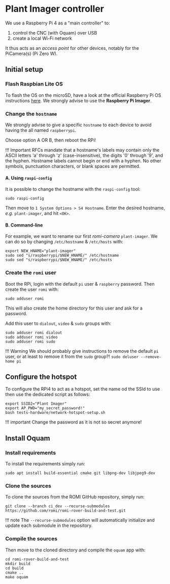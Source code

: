 # Plant Imager controller

We use a Raspberry Pi 4 as a "main controller" to:
1. control the CNC (with Oquam) over USB
2. create a local Wi-Fi network

It thus acts as an _access point_ for other devices, notably for the PiCamera(s) (Pi Zero W).

## Initial setup

### Flash Raspbian Lite OS

To flash the OS on the microSD, have a look at the official Raspberry Pi OS instructions [here](https://www.raspberrypi.com/software/).
We strongly advise to use the **Raspberry Pi Imager**.


### Change the `hostname`
We strongly advise to give a specific `hostname` to each device to avoid having the all named `raspberrypi`.

Choose option A OR B, then reboot the RPi!

!!! Important
    RFCs mandate that a hostname's labels may contain only the ASCII letters 'a' through 'z' (case-insensitive), the digits '0' through '9', and the hyphen.
    Hostname labels cannot begin or end with a hyphen.
    No other symbols, punctuation characters, or blank spaces are permitted.

#### A. Using `raspi-config`
It is possible to change the hostname with the `raspi-config` tool:
```shell
sudo raspi-config
```
Then move to `1 System Options > S4 Hostname`.
Enter the desired hostname, _e.g._ `plant-imager`, and hit `<OK>`.

#### B. Command-line
For example, we want to rename our first _romi-camera_ `plant-imager`.
We can do so by changing `/etc/hostname` & `/etc/hosts` with:
```shell
export NEW_HNAME="plant-imager"
sudo sed "s/raspberrypi/$NEW_HNAME/" /etc/hostname
sudo sed "s/raspberrypi/$NEW_HNAME/" /etc/hosts
```


### Create the `romi` user
Boot the RPi, login with the default `pi` user & `raspberry` password.
Then create the user `romi` with:
```shell
sudo adduser romi
```
This will also create the home directory for this user and ask for a password.

Add this user to `dialout`, `video` & `sudo` groups with:
```shell
sudo adduser romi dialout
sudo adduser romi video
sudo adduser romi sudo
```

!!! Warning
    We should probably give instructions to remove the default `pi` user, or at least to remove it from the `sudo` group?!
    `sudo deluser --remove-home pi`


## Configure the hotspot
To configure the RPi4 to act as a hotspot, set the name od the SSId to use then use the dedicated script as follows:
```shell
export SSID2="Plant Imager"
export AP_PWD="my_secret_password!"
bash tests-hardware/network-hotspot-setup.sh
```

!!! important
    Change the password as it is not so secret anymore! 


## Install Oquam

### Install requirements
To install the requirements simply run:
```shell
sudo apt install build-essential cmake git libpng-dev libjpeg9-dev
```


### Clone the sources
To clone the sources from the ROMI GitHub repository, simply run:
```shell
git clone --branch ci_dev --recurse-submodules https://github.com/romi/romi-rover-build-and-test.git
```

!!! note
    The `--recurse-submodules` option will automatically initialize and update each submodule in the repository.

### Compile the sources
Then move to the cloned directory and compile the `oquam` app with:
```shell
cd romi-rover-build-and-test
mkdir build
cd build
cmake ..
make oquam
```

